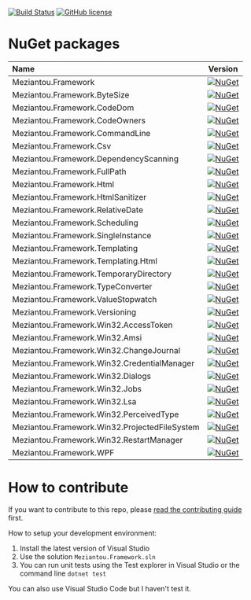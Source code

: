 [![Build Status](https://dev.azure.com/meziantou/GitHub%20projects/_apis/build/status/Meziantou.Framework?branchName=master)](https://dev.azure.com/meziantou/GitHub%20projects/_build/latest?definitionId=41&branchName=master)
[![GitHub license](https://img.shields.io/github/license/meziantou/Meziantou.Framework.svg)](https://github.com/meziantou/Meziantou.Framework/blob/master/LICENSE)

# NuGet packages

| Name | Version |
| :--- | :---: |
| Meziantou.Framework | [![NuGet](https://img.shields.io/nuget/v/Meziantou.Framework.svg)](https://www.nuget.org/packages/Meziantou.Framework/) |
| Meziantou.Framework.ByteSize | [![NuGet](https://img.shields.io/nuget/v/Meziantou.Framework.ByteSize.svg)](https://www.nuget.org/packages/Meziantou.Framework.ByteSize/) |
| Meziantou.Framework.CodeDom | [![NuGet](https://img.shields.io/nuget/v/Meziantou.Framework.CodeDom.svg)](https://www.nuget.org/packages/Meziantou.Framework.CodeDom/) |
| Meziantou.Framework.CodeOwners | [![NuGet](https://img.shields.io/nuget/v/Meziantou.Framework.CodeOwners.svg)](https://www.nuget.org/packages/Meziantou.Framework.CodeOwners/) |
| Meziantou.Framework.CommandLine | [![NuGet](https://img.shields.io/nuget/v/Meziantou.Framework.CommandLine.svg)](https://www.nuget.org/packages/Meziantou.Framework.CommandLine/) |
| Meziantou.Framework.Csv | [![NuGet](https://img.shields.io/nuget/v/Meziantou.Framework.Csv.svg)](https://www.nuget.org/packages/Meziantou.Framework.Csv/) |
| Meziantou.Framework.DependencyScanning | [![NuGet](https://img.shields.io/nuget/v/Meziantou.Framework.FullPath.svg)](https://www.nuget.org/packages/Meziantou.Framework.DependencyScanning/) |
| Meziantou.Framework.FullPath | [![NuGet](https://img.shields.io/nuget/v/Meziantou.Framework.FullPath.svg)](https://www.nuget.org/packages/Meziantou.Framework.FullPath/) |
| Meziantou.Framework.Html | [![NuGet](https://img.shields.io/nuget/v/Meziantou.Framework.Html.svg)](https://www.nuget.org/packages/Meziantou.Framework.Html/) |
| Meziantou.Framework.HtmlSanitizer | [![NuGet](https://img.shields.io/nuget/v/Meziantou.Framework.HtmlSanitizer.svg)](https://www.nuget.org/packages/Meziantou.Framework.HtmlSanitizer/) |
| Meziantou.Framework.RelativeDate | [![NuGet](https://img.shields.io/nuget/v/Meziantou.Framework.RelativeDate.svg)](https://www.nuget.org/packages/Meziantou.Framework.RelativeDate/) |
| Meziantou.Framework.Scheduling | [![NuGet](https://img.shields.io/nuget/v/Meziantou.Framework.Scheduling.svg)](https://www.nuget.org/packages/Meziantou.Framework.Scheduling/) |
| Meziantou.Framework.SingleInstance | [![NuGet](https://img.shields.io/nuget/v/Meziantou.Framework.SingleInstance.svg)](https://www.nuget.org/packages/Meziantou.Framework.SingleInstance/) |
| Meziantou.Framework.Templating | [![NuGet](https://img.shields.io/nuget/v/Meziantou.Framework.Templating.svg)](https://www.nuget.org/packages/Meziantou.Framework.Templating/) |
| Meziantou.Framework.Templating.Html | [![NuGet](https://img.shields.io/nuget/v/Meziantou.Framework.Templating.Html.svg)](https://www.nuget.org/packages/Meziantou.Framework.Templating.Html/) |
| Meziantou.Framework.TemporaryDirectory | [![NuGet](https://img.shields.io/nuget/v/Meziantou.Framework.TemporaryDirectory.svg)](https://www.nuget.org/packages/Meziantou.Framework.TemporaryDirectory/) |
| Meziantou.Framework.TypeConverter | [![NuGet](https://img.shields.io/nuget/v/Meziantou.Framework.TypeConverter.svg)](https://www.nuget.org/packages/Meziantou.Framework.TypeConverter/) |
| Meziantou.Framework.ValueStopwatch | [![NuGet](https://img.shields.io/nuget/v/Meziantou.Framework.ValueStopwatch.svg)](https://www.nuget.org/packages/Meziantou.Framework.ValueStopwatch/) |
| Meziantou.Framework.Versioning | [![NuGet](https://img.shields.io/nuget/v/Meziantou.Framework.Versioning.svg)](https://www.nuget.org/packages/Meziantou.Framework.Versioning/) |
| Meziantou.Framework.Win32.AccessToken | [![NuGet](https://img.shields.io/nuget/v/Meziantou.Framework.Win32.AccessToken.svg)](https://www.nuget.org/packages/Meziantou.Framework.Win32.AccessToken/) |
| Meziantou.Framework.Win32.Amsi | [![NuGet](https://img.shields.io/nuget/v/Meziantou.Framework.Win32.Amsi.svg)](https://www.nuget.org/packages/Meziantou.Framework.Win32.Amsi/) |
| Meziantou.Framework.Win32.ChangeJournal | [![NuGet](https://img.shields.io/nuget/v/Meziantou.Framework.Win32.ChangeJournal.svg)](https://www.nuget.org/packages/Meziantou.Framework.Win32.ChangeJournal/) |
| Meziantou.Framework.Win32.CredentialManager | [![NuGet](https://img.shields.io/nuget/v/Meziantou.Framework.Win32.CredentialManager.svg)](https://www.nuget.org/packages/Meziantou.Framework.Win32.CredentialManager/) |
| Meziantou.Framework.Win32.Dialogs | [![NuGet](https://img.shields.io/nuget/v/Meziantou.Framework.Win32.Dialogs.svg)](https://www.nuget.org/packages/Meziantou.Framework.Win32.Dialogs/) |
| Meziantou.Framework.Win32.Jobs | [![NuGet](https://img.shields.io/nuget/v/Meziantou.Framework.Win32.Jobs.svg)](https://www.nuget.org/packages/Meziantou.Framework.Win32.Jobs/) |
| Meziantou.Framework.Win32.Lsa | [![NuGet](https://img.shields.io/nuget/v/Meziantou.Framework.Win32.Lsa.svg)](https://www.nuget.org/packages/Meziantou.Framework.Win32.Lsa/) |
| Meziantou.Framework.Win32.PerceivedType | [![NuGet](https://img.shields.io/nuget/v/Meziantou.Framework.Win32.PerceivedType.svg)](https://www.nuget.org/packages/Meziantou.Framework.Win32.PerceivedType/) |
| Meziantou.Framework.Win32.ProjectedFileSystem | [![NuGet](https://img.shields.io/nuget/v/Meziantou.Framework.Win32.ProjectedFileSystem.svg)](https://www.nuget.org/packages/Meziantou.Framework.Win32.ProjectedFileSystem/) |
| Meziantou.Framework.Win32.RestartManager | [![NuGet](https://img.shields.io/nuget/v/Meziantou.Framework.Win32.RestartManager.svg)](https://www.nuget.org/packages/Meziantou.Framework.Win32.RestartManager/) |
| Meziantou.Framework.WPF | [![NuGet](https://img.shields.io/nuget/v/Meziantou.Framework.WPF.svg)](https://www.nuget.org/packages/Meziantou.Framework.WPF/) |

# How to contribute

If you want to contribute to this repo, please [read the contributing guide](CONTRIBUTING.md) first.

How to setup your development environment:

1. Install the latest version of Visual Studio
2. Use the solution `Meziantou.Framework.sln`
3. You can run unit tests using the Test explorer in Visual Studio or the command line `dotnet test`

You can also use Visual Studio Code but I haven't test it.
